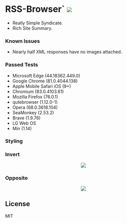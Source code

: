 # RSS-Browser` <img src='https://img.shields.io/github/license/acktic/acktic.github.io?style=social'>

  - Really Simple Syndicate.
  - Rich Site Summary.

### Known Issues

* Nearly half XML responses have no images attached.
  
### Passed Tests

* Microsoft Edge (44.18362.449.0)
* Google Chrome (81.0.4044.138)
* Apple Mobile Safari iOS (9+)
* Chromium (83.0.4103.61)
* Mozilla Firefox (76.0.1)
* qutebrowser (1.12.0-1)
* Opera (68.0.3618.104) 
* SeaMonkey (2.53.2) 
* Brave (1.9.76) 
* LG Web OS
* Min (1.14)

### Styling

### Invert

<p align='center'><img src='http://acktic.github.io/screenshots/wall.png'></p>

### Opposite

<p align='center'><img src='http://acktic.github.io/screenshots/visual.png'></p>

License
----

MIT
